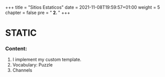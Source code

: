 +++
title = "Sitios Estaticos"
date = 2021-11-08T19:59:57+01:00
weight = 5
chapter = false
pre = "<b> 2. </b>"
+++

# STATIC

### Content:
1. I implement my custom template.
2. Vocabulary: Puzzle
3. Channels

